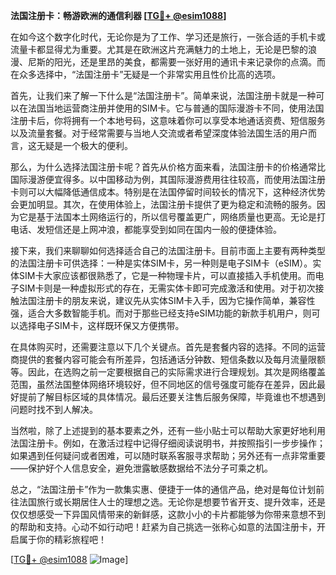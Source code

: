 **法国注册卡：畅游欧洲的通信利器 [[TG💪+ @esim1088](https://t.me/s/esim1088)]**

在如今这个数字化时代，无论你是为了工作、学习还是旅行，一张合适的手机卡或流量卡都显得尤为重要。尤其是在欧洲这片充满魅力的土地上，无论是巴黎的浪漫、尼斯的阳光，还是里昂的美食，都需要一张好用的通讯卡来记录你的点滴。而在众多选择中，“法国注册卡”无疑是一个非常实用且性价比高的选项。

首先，让我们来了解一下什么是“法国注册卡”。简单来说，法国注册卡就是一种可以在法国当地运营商注册并使用的SIM卡。它与普通的国际漫游卡不同，使用法国注册卡后，你将拥有一个本地号码，这意味着你可以享受本地通话资费、短信服务以及流量套餐。对于经常需要与当地人交流或者希望深度体验法国生活的用户而言，这无疑是一个极大的便利。

那么，为什么选择法国注册卡呢？首先从价格方面来看，法国注册卡的价格通常比国际漫游便宜得多。以中国移动为例，其国际漫游费用往往较高，而使用法国注册卡则可以大幅降低通信成本。特别是在法国停留时间较长的情况下，这种经济优势会更加明显。其次，在使用体验上，法国注册卡提供了更为稳定和流畅的服务。因为它是基于法国本土网络运行的，所以信号覆盖更广，网络质量也更高。无论是打电话、发短信还是上网冲浪，都能享受到如同在国内一般的便捷体验。

接下来，我们来聊聊如何选择适合自己的法国注册卡。目前市面上主要有两种类型的法国注册卡可供选择：一种是实体SIM卡，另一种则是电子SIM卡（eSIM）。实体SIM卡大家应该都很熟悉了，它是一种物理卡片，可以直接插入手机使用。而电子SIM卡则是一种虚拟形式的存在，无需实体卡即可完成激活和使用。对于初次接触法国注册卡的朋友来说，建议先从实体SIM卡入手，因为它操作简单，兼容性强，适合大多数智能手机。而对于那些已经支持eSIM功能的新款手机用户，则可以选择电子SIM卡，这样既环保又方便携带。

在具体购买时，还需要注意以下几个关键点。首先是套餐内容的选择。不同的运营商提供的套餐内容可能会有所差异，包括通话分钟数、短信条数以及每月流量限额等。因此，在选购之前一定要根据自己的实际需求进行合理规划。其次是网络覆盖范围，虽然法国整体网络环境较好，但不同地区的信号强度可能存在差异，因此最好提前了解目标区域的具体情况。最后还要关注售后服务保障，毕竟谁也不想遇到问题时找不到人解决。

当然啦，除了上述提到的基本要素之外，还有一些小贴士可以帮助大家更好地利用法国注册卡。例如，在激活过程中记得仔细阅读说明书，并按照指引一步步操作；如果遇到任何疑问或者困难，可以随时联系客服寻求帮助；另外还有一点非常重要——保护好个人信息安全，避免泄露敏感数据给不法分子可乘之机。

总之，“法国注册卡”作为一款集实惠、便捷于一体的通信产品，绝对是每位计划前往法国旅行或长期居住人士的理想之选。无论你是想要节省开支、提升效率，还是仅仅想感受一下异国风情带来的新鲜感，这款小小的卡片都能够为你带来意想不到的帮助和支持。心动不如行动吧！赶紧为自己挑选一张称心如意的法国注册卡，开启属于你的精彩旅程吧！

[[TG💪+ @esim1088](https://t.me/s/esim1088) ![Image](https://i.postimg.cc/4NQfJmqS/Snipaste-2025-05-13-00-14-12.png)]